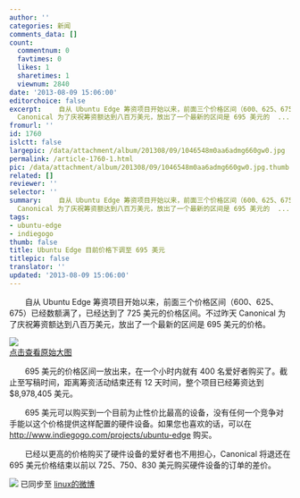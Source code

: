 ```yaml
---
author: ''
categories: 新闻
comments_data: []
count:
  commentnum: 0
  favtimes: 0
  likes: 1
  sharetimes: 1
  viewnum: 2840
date: '2013-08-09 15:06:00'
editorchoice: false
excerpt: 　　自从 Ubuntu Edge 筹资项目开始以来，前面三个价格区间（600、625、675）已经数额满了，已经达到了 725 美元的价格区间。不过昨天
  Canonical 为了庆祝筹资额达到八百万美元，放出了一个最新的区间是 695 美元的  ...
fromurl: ''
id: 1760
islctt: false
largepic: /data/attachment/album/201308/09/1046548m0aa6admg660gw0.jpg
permalink: /article-1760-1.html
pic: /data/attachment/album/201308/09/1046548m0aa6admg660gw0.jpg.thumb.jpg
related: []
reviewer: ''
selector: ''
summary: 　　自从 Ubuntu Edge 筹资项目开始以来，前面三个价格区间（600、625、675）已经数额满了，已经达到了 725 美元的价格区间。不过昨天
  Canonical 为了庆祝筹资额达到八百万美元，放出了一个最新的区间是 695 美元的  ...
tags:
- ubuntu-edge
- indiegogo
thumb: false
title: Ubuntu Edge 目前价格下调至 695 美元
titlepic: false
translator: ''
updated: '2013-08-09 15:06:00'
---
```


　　自从 Ubuntu Edge 筹资项目开始以来，前面三个价格区间（600、625、675）已经数额满了，已经达到了 725 美元的价格区间。不过昨天 Canonical 为了庆祝筹资额达到八百万美元，放出了一个最新的区间是 695 美元的价格。


[![](/data/attachment/album/201308/09/1046548m0aa6admg660gw0.jpg)  
点击查看原始大图](https://img.linux.net.cn/data/attachment/album/201308/09/1046548m0aa6admg660gw0.jpg)


　　695 美元的价格区间一放出来，在一个小时内就有 400 名爱好者购买了。截止至写稿时间，距离筹资活动结束还有 12 天时间，整个项目已经筹资达到 $8,978,405 美元。


　　695 美元可以购买到一个目前为止性价比最高的设备，没有任何一个竞争对手能以这个价格提供这样配置的硬件设备。如果您也喜欢的话，可以在 <http://www.indiegogo.com/projects/ubuntu-edge> 购买。


　　已经以更高的价格购买了硬件设备的爱好者也不用担心，Canonical 将退还在 695 美元价格结束以前以 725、750、830 美元购买硬件设备的订单的差价。


![](https://img.linux.net.cn/xwb/images/bgimg/icon_logo.png) 已同步至 [linux的微博](http://weibo.com/1772191555)